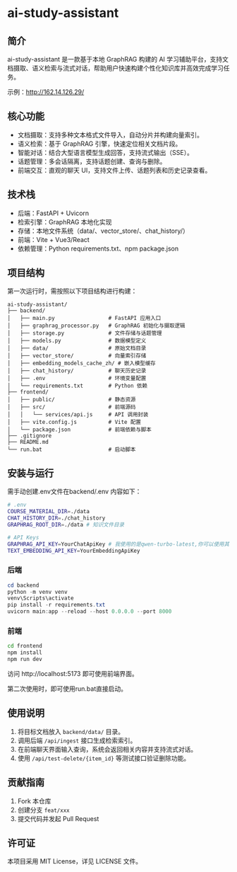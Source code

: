 # ai-study-assistant

## 简介

ai-study-assistant 是一款基于本地 GraphRAG 构建的 AI 学习辅助平台，支持文档摄取、语义检索与流式对话，帮助用户快速构建个性化知识库并高效完成学习任务。

示例：http://162.14.126.29/

## 核心功能

- 文档摄取：支持多种文本格式文件导入，自动分片并构建向量索引。
- 语义检索：基于 GraphRAG 引擎，快速定位相关文档片段。
- 智能对话：结合大型语言模型生成回答，支持流式输出（SSE）。
- 话题管理：多会话隔离，支持话题创建、查询与删除。
- 前端交互：直观的聊天 UI，支持文件上传、话题列表和历史记录查看。

## 技术栈

- 后端：FastAPI + Uvicorn
- 检索引擎：GraphRAG 本地化实现
- 存储：本地文件系统（data/、vector_store/、chat_history/）
- 前端：Vite + Vue3/React
- 依赖管理：Python requirements.txt、npm package.json

## 项目结构

第一次运行时，需按照以下项目结构进行构建：
```
ai-study-assistant/
├── backend/
│   ├── main.py                 # FastAPI 应用入口
│   ├── graphrag_processor.py   # GraphRAG 初始化与摄取逻辑
│   ├── storage.py              # 文件存储与话题管理
│   ├── models.py               # 数据模型定义
│   ├── data/                   # 原始文档目录
│   ├── vector_store/           # 向量索引存储
│   ├── embedding_models_cache_zh/ # 嵌入模型缓存
│   ├── chat_history/           # 聊天历史记录
│   ├── .env                    # 环境变量配置
│   └── requirements.txt        # Python 依赖
├── frontend/
│   ├── public/                 # 静态资源
│   ├── src/                    # 前端源码
│   │   └── services/api.js     # API 调用封装
│   ├── vite.config.js          # Vite 配置
│   └── package.json            # 前端依赖与脚本
├── .gitignore
├── README.md
└── run.bat                     # 启动脚本
```

## 安装与运行

需手动创建.env文件在backend/.env
内容如下：
```bash
# .env
COURSE_MATERIAL_DIR=./data
CHAT_HISTORY_DIR=./chat_history
GRAPHRAG_ROOT_DIR=./data # 知识文件目录

# API Keys
GRAPHRAG_API_KEY=YourChatApiKey # 我使用的是qwen-turbo-latest,你可以使用其他模型，例如 gpt-4o, 在backend/data/settings.yaml中设置
TEXT_EMBEDDING_API_KEY=YourEmbeddingApiKey
```

### 后端
```powershell
cd backend
python -m venv venv
venv\Scripts\activate
pip install -r requirements.txt
uvicorn main:app --reload --host 0.0.0.0 --port 8000
```

### 前端
```bash
cd frontend
npm install
npm run dev
```

访问 http://localhost:5173 即可使用前端界面。

第二次使用时，即可使用run.bat直接启动。

## 使用说明

1. 将目标文档放入 `backend/data/` 目录。
2. 调用后端 `/api/ingest` 接口生成检索索引。
3. 在前端聊天界面输入查询，系统会返回相关内容并支持流式对话。
4. 使用 `/api/test-delete/{item_id}` 等测试接口验证删除功能。

## 贡献指南

1. Fork 本仓库
2. 创建分支 `feat/xxx`
3. 提交代码并发起 Pull Request

## 许可证

本项目采用 MIT License，详见 LICENSE 文件。
